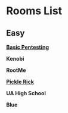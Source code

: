 # Rooms List

## Easy

[**Basic Pentesting**](Basic%20Pentesting/Writeup.md)

**Kenobi**

**RootMe**

[**Pickle Rick**](Pickle%20Rick/Writeup.md)

**UA High School**

**Blue**
